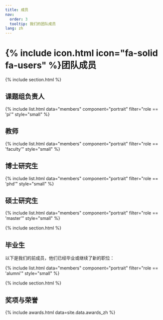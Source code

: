 ```yaml
---
title: 成员
nav:
  order: 3
  tooltip: 我们的团队成员
lang: zh
---
```


# {% include icon.html icon="fa-solid fa-users" %}团队成员

{% include section.html %}

## 课题组负责人
{% include list.html data="members" component="portrait" filter="role == 'pi'" style="small" %}

## 教师
{% include list.html data="members" component="portrait" filter="role == 'faculty'" style="small" %}

## 博士研究生
{% include list.html data="members" component="portrait" filter="role == 'phd'" style="small" %}

## 硕士研究生
{% include list.html data="members" component="portrait" filter="role == 'master'" style="small" %}

{% include section.html %}

## 毕业生
以下是我们的前成员，他们已经毕业或继续了新的职位：

{% include list.html data="members" component="portrait" filter="role == 'alumni'" style="small" %}

{% include section.html %}

## 奖项与荣誉

{% include awards.html data=site.data.awards_zh %}
